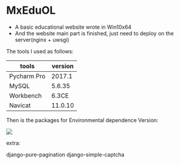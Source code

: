 # MxEduOL
- A basic educational website wrote in Win10x64
- And the website main part is finished, just need to deploy on the server(nginx + uwsgi)

The tools I used as follows:

tools | version
----- | -----
Pycharm Pro|2017.1
MySQL |5.6.35
Workbench|6.3CE
Navicat|11.0.10

Then is the packages for Environmental dependence Version:

<img src="https://github.com/zsdostar/MxEduOL/raw/master/image/PackagesVersion.png" />

extra:

django-pure-pagination
django-simple-captcha